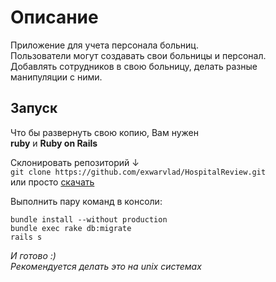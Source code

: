 # Описание

Приложение для учета персонала больниц.  
Пользователи могут создавать свои больницы и персонал.  
Добавлять сотрудников в свою больницу, делать разные  
манипуляции с ними.

## Запуск

Что бы развернуть свою копию, Вам нужен  
**ruby** и **Ruby on Rails**

Склонировать репозиторий ↓  
`git clone https://github.com/exwarvlad/HospitalReview.git`    
или просто [скачать](https://github.com/exwarvlad/HospitalReview/archive/master.zip)  

Выполнить пару команд в консоли:  

`bundle install --without production`  
`bundle exec rake db:migrate`  
`rails s`  

*И готово :)*  
*Рекомендуется делать это на unix системах*